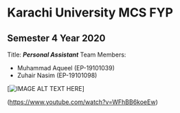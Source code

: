 # Karachi University MCS FYP
## Semester 4 Year 2020
Title: **_Personal Assistant_**
Team Members:
- Muhammad Aqueel (EP-19101039)
- Zuhair Nasim (EP-19101098)

[![IMAGE ALT TEXT HERE](https://img.youtube.com/vi/WFhBB6koeEw/0.jpg)]

(https://www.youtube.com/watch?v=WFhBB6koeEw)
